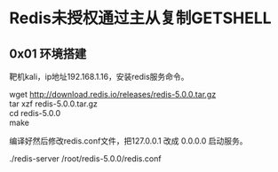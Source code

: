 # Redis未授权通过主从复制GETSHELL


## 0x01 环境搭建

靶机kali，ip地址192.168.1.16，安装redis服务命令。  

wget http://download.redis.io/releases/redis-5.0.0.tar.gz  
tar xzf redis-5.0.0.tar.gz  
cd redis-5.0.0  
make  


编译好然后修改redis.conf文件，把127.0.0.1 改成 0.0.0.0  启动服务。  


./redis-server /root/redis-5.0.0/redis.conf  


